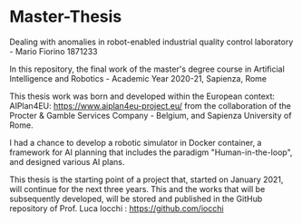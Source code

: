 # Master-Thesis

Dealing with anomalies in robot-enabled industrial quality control laboratory - Mario Fiorino 1871233

In this repository, the final work of the master's degree course in Artificial Intelligence and Robotics - Academic Year 2020-21, Sapienza, Rome

This thesis work was born and developed within the European context: AIPlan4EU: https://www.aiplan4eu-project.eu/   from the collaboration of the Procter & Gamble Services Company - Belgium, and Sapienza University of Rome.

I had a chance to develop a robotic simulator in Docker container, a framework for AI planning that includes the paradigm "Human-in-the-loop", and designed various AI plans. 

This thesis is the starting point of a project that, started on January 2021, will continue for the next three years. This and the works that will be subsequently developed, will be stored and published in the GitHub repository of Prof. Luca Iocchi : https://github.com/iocchi

